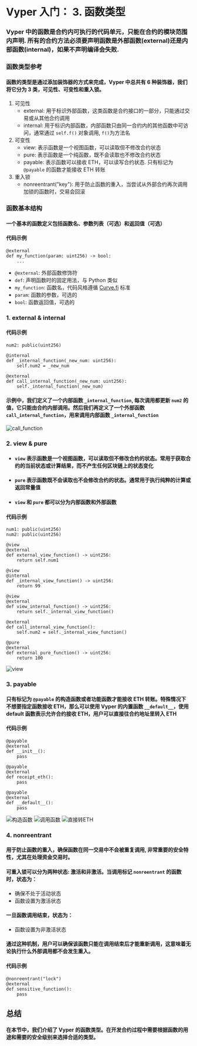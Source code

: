 # Vyper 入门： 3. 函数类型

### Vyper 中的函数是合约内可执行的代码单元，只能在合约的模块范围内声明. 所有的合约方法必须要声明函数是外部函数(external)还是内部函数(internal)，如果不声明编译会失败.

### 函数类型参考

#### 函数的类型是通过添加装饰器的方式来完成，Vyper 中总共有 6 种装饰器，我们将它分为 3 类，可见性、可变性和重入锁。

1. 可见性
   - external: 用于标识外部函数，这类函数是合约接口的一部分，只能通过交易或从其他合约调用 ​
   - internal: 用于标识内部函数，内部函数只由同一合约内的其他函数中可访问，通常通过 `self.f()` 对象调用, `f()`为方法名 ​
2. 可变性
   - view: 表示函数是一个视图函数，可以读取但不修改合约状态
   - pure: 表示函数是一个纯函数，既不会读取也不修改合约状态
   - payable: 表示函数可以接收 ETH，可以读写合约状态. 只有标记为 `@payable` 的函数才能接收 ETH 转账
3. 重入锁
   - nonreentrant("key"): 用于防止函数的重入，当尝试从外部合约再次调用加锁的函数时，交易会回滚

### 函数基本结构

#### 一个基本的函数定义包括函数名、参数列表（可选）和返回值（可选）

#### 代码示例

```
@external
def my_function(param: uint256) -> bool:
    ...
```

- `@external`: 外部函数修饰符
- `def`: 声明函数时的固定用法，与 Python 类似
- `my_function`: 函数名，代码风格遵循 [Curve.fi](https://curve.readthedocs.io/guide-code-style.html) 标准
- `param`: 函数的参数，可选的
- `bool`: 函数返回值，可选的

### 1. external & internal

#### 代码示例

```
num2: public(uint256)

@internal
def _internal_function(_new_num: uint256):
	self.num2 = _new_num

@external
def call_internal_function(_new_num: uint256):
	self._internal_function(_new_num)
```

#### 示例中，我们定义了一个内部函数 `_internal_function`, 每次调用都更新 `num2` 的值，它只能由合约内部调用。然后我们再定义了一个外部函数 `call_internal_function`，用来调用内部函数 `_internal_function`

![call_function](./image/call.png)

### 2. view & pure

- #### `view` 表示函数是一个视图函数，可以读取但不修改合约的状态。常用于获取合约的当前状态或计算结果，而不产生任何区块链上的状态变化
- #### `pure` 表示函数既不会读取也不会修改合约的状态。通常用于执行纯粹的计算或返回常量值 ​
- #### `view` 和 `pure` 都可以分为内部函数和外部函数

#### 代码示例

```
num1: public(uint256)
num2: public(uint256)

@view
@external
def external_view_function() -> uint256:
	return self.num1

@view
@internal
def _internal_view_function() -> uint256:
	return 99

@view
@external
def view_internal_function() -> uint256:
	return self._internal_view_function()

@external
def call_internal_view_function():
	self.num2 = self._internal_view_function()

@pure
@external
def external_pure_function() -> uint256:
	return 100
```

![view](./image/view.png)

### 3. payable

#### 只有标记为 `@payable` 的构造函数或者功能函数才能接收 ETH 转账。特殊情况下不想要指定函数接收 ETH，那么可以使用 Vyper 的内置函数 `__default__`，使用 default 函数表示允许合约接收 ETH，用户可以直接往合约地址里转入 ETH

#### 代码示例

```
@payable
@external
def __init__():
	pass

@payable
@external
def receipt_eth():
	pass

@payable
@external
def __default__():
	pass
```

![构造函数](./image/eth1.png)
![调用函数](./image/eth2.png)
![直接转ETH](./image/eth3.png)

### 4. nonreentrant

#### 用于防止函数的重入，确保函数在同一交易中不会被重复调用, 非常重要的安全特性，尤其在处理资金交易时。

#### 可重入锁可以分为两种状态: 激活和非激活。当调用标记 `nonreentrant` 的函数时，状态为：

- 确保不处于活动状态
- 函数设置为激活状态

#### 一旦函数调用结束，状态为：

- 函数设置为非激活状态

#### 通过这种机制，用户可以确保该函数只能在调用结束后才能重新调用，这意味着无论执行什么外部调用都不会发生重入。

#### 代码示例

```
@nonreentrant("lock")
@external
def sensitive_function():
    pass
```

## 总结

#### 在本节中，我们介绍了 Vyper 的函数类型。在开发合约过程中需要根据函数的用途和需要的安全级别来选择合适的类型。
